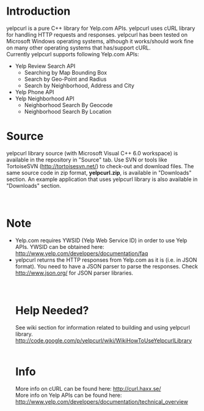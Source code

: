 # Introduction #
yelpcurl is a pure C++ library for Yelp.com APIs. yelpcurl uses cURL library for handling HTTP requests and responses. yelpcurl has been tested on Microsoft Windows operating systems, although it works/should work fine on many other operating systems that has/support cURL.
<br>
Currently yelpcurl supports following Yelp.com APIs:<br>
<ul><li>Yelp Review Search API<br>
<ul><li>Searching by Map Bounding Box<br>
</li><li>Search by Geo-Point and Radius<br>
</li><li>Search by Neighborhood, Address and City<br>
</li></ul></li><li>Yelp Phone API<br>
</li><li>Yelp Neighborhood API<br>
<ul><li>Neighborhood Search By Geocode<br>
</li><li>Neighborhood Search By Location</li></ul></li></ul>

<h1>Source</h1>
yelpcurl library source (with Microsoft Visual C++ 6.0 workspace) is available in the repository in "Source" tab. Use SVN or tools like TortoiseSVN (<a href='http://tortoisesvn.net/'>http://tortoisesvn.net/</a>) to check-out and download files. The same source code in zip format, <b>yelpcurl.zip</b>, is available in "Downloads" section. An example application that uses yelpcurl library is also available in "Downloads" section.<br>
<br>
<br>
<h1>Note</h1>
<ul><li>Yelp.com requires YWSID (Yelp Web Service ID) in order to use Yelp APIs. YWSID can be obtained here: <a href='http://www.yelp.com/developers/documentation/faq'>http://www.yelp.com/developers/documentation/faq</a>
</li><li>yelpcurl returns the HTTP responses from Yelp.com as it is (i.e. in JSON format). You need to have a JSON parser to parse the responses. Check <a href='http://www.json.org/'>http://www.json.org/</a> for JSON parser libraries.<br>
<br>
<br>
<h1>Help Needed?</h1>
See wiki section for information related to building and using yelpcurl library.<br>
<a href='http://code.google.com/p/yelpcurl/wiki/WikiHowToUseYelpcurlLibrary'>http://code.google.com/p/yelpcurl/wiki/WikiHowToUseYelpcurlLibrary</a>
<br>
<br>
<h1>Info</h1>
More info on cURL can be found here: <a href='http://curl.haxx.se/'>http://curl.haxx.se/</a> <br>
More info on Yelp APIs can be found here: <a href='http://www.yelp.com/developers/documentation/technical_overview'>http://www.yelp.com/developers/documentation/technical_overview</a>
